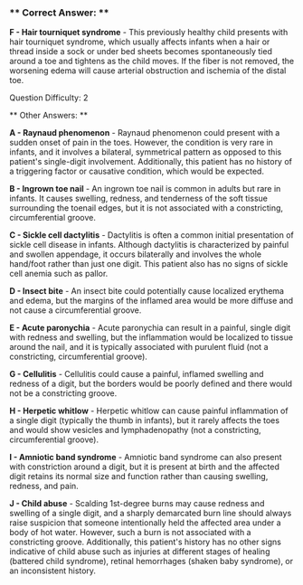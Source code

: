 ### ** Correct Answer: **

**F - Hair tourniquet syndrome** - This previously healthy child presents with hair tourniquet syndrome, which usually affects infants when a hair or thread inside a sock or under bed sheets becomes spontaneously tied around a toe and tightens as the child moves. If the fiber is not removed, the worsening edema will cause arterial obstruction and ischemia of the distal toe.

Question Difficulty: 2

** Other Answers: **

**A - Raynaud phenomenon** - Raynaud phenomenon could present with a sudden onset of pain in the toes. However, the condition is very rare in infants, and it involves a bilateral, symmetrical pattern as opposed to this patient's single-digit involvement. Additionally, this patient has no history of a triggering factor or causative condition, which would be expected.

**B - Ingrown toe nail** - An ingrown toe nail is common in adults but rare in infants. It causes swelling, redness, and tenderness of the soft tissue surrounding the toenail edges, but it is not associated with a constricting, circumferential groove.

**C - Sickle cell dactylitis** - Dactylitis is often a common initial presentation of sickle cell disease in infants. Although dactylitis is characterized by painful and swollen appendage, it occurs bilaterally and involves the whole hand/foot rather than just one digit. This patient also has no signs of sickle cell anemia such as pallor.

**D - Insect bite** - An insect bite could potentially cause localized erythema and edema, but the margins of the inflamed area would be more diffuse and not cause a circumferential groove.

**E - Acute paronychia** - Acute paronychia can result in a painful, single digit with redness and swelling, but the inflammation would be localized to tissue around the nail, and it is typically associated with purulent fluid (not a constricting, circumferential groove).

**G - Cellulitis** - Cellulitis could cause a painful, inflamed swelling and redness of a digit, but the borders would be poorly defined and there would not be a constricting groove.

**H - Herpetic whitlow** - Herpetic whitlow can cause painful inflammation of a single digit (typically the thumb in infants), but it rarely affects the toes and would show vesicles and lymphadenopathy (not a constricting, circumferential groove).

**I - Amniotic band syndrome** - Amniotic band syndrome can also present with constriction around a digit, but it is present at birth and the affected digit retains its normal size and function rather than causing swelling, redness, and pain.

**J - Child abuse** - Scalding 1st-degree burns may cause redness and swelling of a single digit, and a sharply demarcated burn line should always raise suspicion that someone intentionally held the affected area under a body of hot water. However, such a burn is not associated with a constricting groove. Additionally, this patient's history has no other signs indicative of child abuse such as injuries at different stages of healing (battered child syndrome), retinal hemorrhages (shaken baby syndrome), or an inconsistent history.

